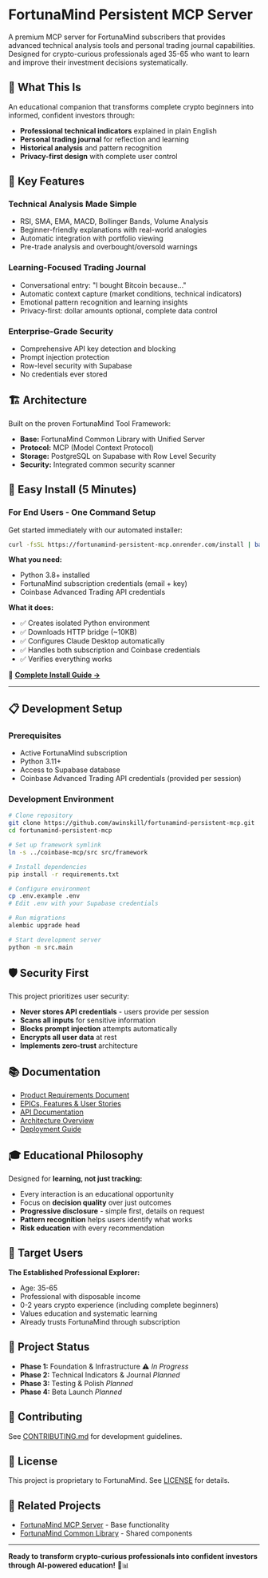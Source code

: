 # FortunaMind Persistent MCP Server

A premium MCP server for FortunaMind subscribers that provides advanced technical analysis tools and personal trading journal capabilities. Designed for crypto-curious professionals aged 35-65 who want to learn and improve their investment decisions systematically.

## 🎯 **What This Is**

An educational companion that transforms complete crypto beginners into informed, confident investors through:

- **Professional technical indicators** explained in plain English
- **Personal trading journal** for reflection and learning
- **Historical analysis** and pattern recognition
- **Privacy-first design** with complete user control

## 🚀 **Key Features**

### Technical Analysis Made Simple
- RSI, SMA, EMA, MACD, Bollinger Bands, Volume Analysis
- Beginner-friendly explanations with real-world analogies
- Automatic integration with portfolio viewing
- Pre-trade analysis and overbought/oversold warnings

### Learning-Focused Trading Journal
- Conversational entry: "I bought Bitcoin because..."
- Automatic context capture (market conditions, technical indicators)
- Emotional pattern recognition and learning insights
- Privacy-first: dollar amounts optional, complete data control

### Enterprise-Grade Security
- Comprehensive API key detection and blocking
- Prompt injection protection
- Row-level security with Supabase
- No credentials ever stored

## 🏗️ **Architecture**

Built on the proven FortunaMind Tool Framework:
- **Base:** FortunaMind Common Library with Unified Server
- **Protocol:** MCP (Model Context Protocol) 
- **Storage:** PostgreSQL on Supabase with Row Level Security
- **Security:** Integrated common security scanner

## 🚀 **Easy Install (5 Minutes)**

### For End Users - One Command Setup

Get started immediately with our automated installer:

```bash
curl -fsSL https://fortunamind-persistent-mcp.onrender.com/install | bash
```

**What you need:**
- Python 3.8+ installed
- FortunaMind subscription credentials (email + key)
- Coinbase Advanced Trading API credentials

**What it does:**
- ✅ Creates isolated Python environment
- ✅ Downloads HTTP bridge (~10KB)
- ✅ Configures Claude Desktop automatically
- ✅ Handles both subscription and Coinbase credentials
- ✅ Verifies everything works

📖 **[Complete Install Guide →](EASY_INSTALL.md)**

---

## 📋 **Development Setup**

### Prerequisites
- Active FortunaMind subscription
- Python 3.11+
- Access to Supabase database
- Coinbase Advanced Trading API credentials (provided per session)

### Development Environment
```bash
# Clone repository
git clone https://github.com/awinskill/fortunamind-persistent-mcp.git
cd fortunamind-persistent-mcp

# Set up framework symlink
ln -s ../coinbase-mcp/src src/framework

# Install dependencies
pip install -r requirements.txt

# Configure environment
cp .env.example .env
# Edit .env with your Supabase credentials

# Run migrations
alembic upgrade head

# Start development server
python -m src.main
```

## 🛡️ **Security First**

This project prioritizes user security:
- **Never stores API credentials** - users provide per session
- **Scans all inputs** for sensitive information
- **Blocks prompt injection** attempts automatically  
- **Encrypts all user data** at rest
- **Implements zero-trust** architecture

## 📚 **Documentation**

- [Product Requirements Document](PRD.md)
- [EPICs, Features & User Stories](EPICS_FEATURES_USER_STORIES.md)
- [API Documentation](docs/api/README.md)
- [Architecture Overview](docs/architecture/README.md)
- [Deployment Guide](docs/deployment/README.md)

## 🎓 **Educational Philosophy**

Designed for **learning, not just tracking:**

- Every interaction is an educational opportunity
- Focus on **decision quality** over just outcomes
- **Progressive disclosure** - simple first, details on request
- **Pattern recognition** helps users identify what works
- **Risk education** with every recommendation

## 👥 **Target Users**

**The Established Professional Explorer:**
- Age: 35-65
- Professional with disposable income
- 0-2 years crypto experience (including complete beginners)
- Values education and systematic learning
- Already trusts FortunaMind through subscription

## 🚦 **Project Status**

- **Phase 1:** Foundation & Infrastructure ⚠️ *In Progress*
- **Phase 2:** Technical Indicators & Journal *Planned*
- **Phase 3:** Testing & Polish *Planned*
- **Phase 4:** Beta Launch *Planned*

## 🤝 **Contributing**

See [CONTRIBUTING.md](CONTRIBUTING.md) for development guidelines.

## 📄 **License**

This project is proprietary to FortunaMind. See [LICENSE](LICENSE) for details.

## 🔗 **Related Projects**

- [FortunaMind MCP Server](https://github.com/awinskill/fortunamind-mcp) - Base functionality
- [FortunaMind Common Library](https://github.com/awinskill/fortunamind-core) - Shared components

---

**Ready to transform crypto-curious professionals into confident investors through AI-powered education!** 🚀📊